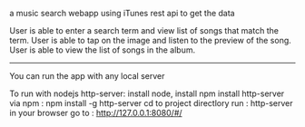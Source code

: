 a music search webapp using iTunes rest api to get the data

User is able to enter a search term and view list of songs that match the term.
User is able to tap on the image and listen to the preview of the song.
User is able to view the list of songs in the album.


--------------------------------------------------------------

You can run the app with any local server

To run with nodejs http-server:
install node, install npm
install http-server via npm :  npm install -g http-server
cd to project directlory
run : http-server
in your browser go to : http://127.0.0.1:8080/#/